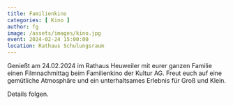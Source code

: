 ```yaml
---
title: Familienkino
categories: [ Kino ]
author: fg
image: /assets/images/kino.jpg
event: 2024-02-24 15:00:00
location: Rathaus Schulungsraum
---
```

Genießt am 24.02.2024 im Rathaus Heuweiler mit eurer ganzen Familie einen Filmnachmittag beim Familienkino der Kultur AG. Freut euch auf eine gemütliche Atmosphäre und ein unterhaltsames Erlebnis für Groß und Klein.

Details folgen. 